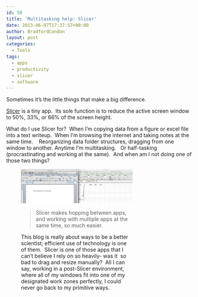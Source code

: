 ```yaml
---
id: 58
title: 'Multitasking help: Slicer'
date: 2013-06-07T17:37:57+00:00
author: BradfordCondon
layout: post
categories:
  - Tools
tags:
  - apps
  - productivity
  - slicer
  - software
---
```

Sometimes it&#8217;s the little things that make a big difference.

[Slicer](http://slicerapp.com/) is a tiny app.  Its sole function is to reduce the active screen window to 50%, 33%, or 66% of the screen height.

What do I use Slicer for?  When I&#8217;m copying data from a figure or excel file into a text writeup.  When I&#8217;m browsing the internet and taking notes at the same time.    Reorganizing data folder structures, dragging from one window to another. Anytime I&#8217;m multitasking.   Or half-tasking (procrastinating and working at the same).  And when am I not doing one of those two things?<figure id="attachment_95" style="width: 300px" class="wp-caption alignnone">

![slicer](/wp-content/uploads/2013/06/screen-shot-2013-06-07-at-1-31-47-pm.png)
>Slicer makes hopping between apps, and working with multiple apps at the same time, so much easier.

This blog is really about ways to be a better scientist; efficient use of technology is one of them.  Slicer is one of those apps that I can&#8217;t believe I rely on so heavily- was it  so bad to drag and resize manually?  All I can say, working in a post-Slicer environment, where all of my windows fit into one of my designated work zones perfectly, I could never go back to my primitive ways.